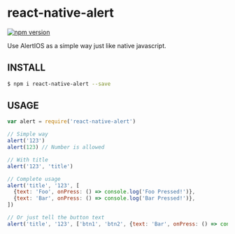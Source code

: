 # react-native-alert

[![npm version](https://badge.fury.io/js/react-native-alert.svg)](http://badge.fury.io/js/react-native-alert)

Use AlertIOS as a simple way just like native javascript.

## INSTALL

```bash
$ npm i react-native-alert --save
```

## USAGE

```javascript
var alert = require('react-native-alert')

// Simple way
alert('123')
alert(123) // Number is allowed

// With title
alert('123', 'title')

// Complete usage
alert('title', '123', [
  {text: 'Foo', onPress: () => console.log('Foo Pressed!')},
  {text: 'Bar', onPress: () => console.log('Bar Pressed!')},
])

// Or just tell the button text
alert('title', '123', ['btn1', 'btn2', {text: 'Bar', onPress: () => console.log('Bar Pressed!')}])
```
